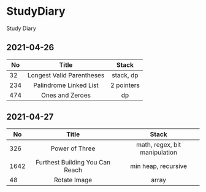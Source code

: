 # StudyDiary
Study Diary

## 2021-04-26

| No  | Title                     | Stack      |
| --- |:-------------------------:| :--------: |
| 32  | Longest Valid Parentheses | stack, dp  |
| 234 | Palindrome Linked List    | 2 pointers |
| 474 | Ones and Zeroes           | dp         |

## 2021-04-27

| No   | Title                           | Stack                         |
| ---- |:-------------------------------:| :---------------------------: |
| 326  | Power of Three                  | math, regex, bit manipulation |
| 1642 | Furthest Building You Can Reach | min heap, recursive           |
| 48   | Rotate Image                    | array                         |
